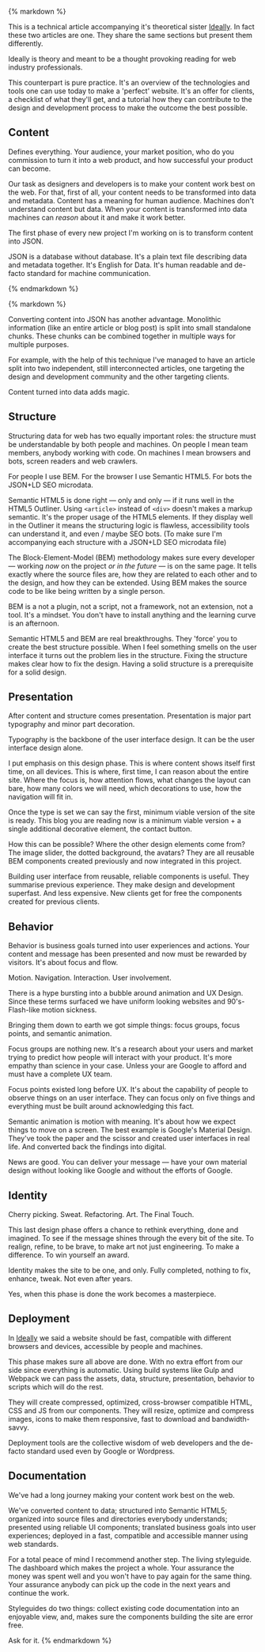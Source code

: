 {% markdown %}

This is a technical article accompanying it's theoretical sister [Ideally](http://metamn.io/beat/ideally).
In fact these two articles are one. They share the same sections but present them differently.

Ideally is theory and meant to be a thought provoking reading for web industry professionals.

This counterpart is pure practice. It's an overview of the technologies and tools one can use today to make a 'perfect' website.
It's an offer for clients, a checklist of what they'll get, and a tutorial how they can contribute to the design and development process to make the outcome the best possible.


## Content

Defines everything. Your audience, your market position, who do you commission to turn it into a web product, and how successful your product can become.

Our task as designers and developers is to make your content work best on the web.
For that, first of all, your content needs to be transformed into data and metadata.
Content has a meaning for human audience. Machines don't understand content but data. When your content is transformed into data machines can *reason* about it and make it work better.

The first phase of every new project I'm working on is to transform content into JSON.

JSON is a database without database. It's a plain text file describing data and metadata together. It's English for Data.
It's human readable and de-facto standard for machine communication.

{% endmarkdown %}
<script src="https://gist.github.com/metamn/6c3b0b03a7dd3400607b.js"></script>
{% markdown %}

Converting content into JSON has another advantage. Monolithic information (like an entire article or blog post) is split into small standalone chunks. These chunks can be combined together in multiple ways for multiple purposes.

For example, with the help of this technique I've managed to have an article split into two independent, still interconnected articles, one targeting the design and development community and the other targeting clients.

Content turned into data adds magic.

## Structure

Structuring data for web has two equally important roles: the structure must be understandable by both people and machines.
On people I mean team members, anybody working with code. On machines I mean browsers and bots, screen readers and web crawlers.

For people I use BEM. For the browser I use Semantic HTML5. For bots the JSON+LD SEO microdata.

Semantic HTML5 is done right &mdash; only and only &mdash; if it runs well in the HTML5 Outliner.
Using `<article>` instead of `<div>` doesn't makes a markup semantic. It's the proper usage of the HTML5 elements. If they display well in the Outliner it means the structuring logic is flawless, accessibility tools can understand it, and even / maybe SEO bots. (To make sure I'm accompanying each structure with a JSON+LD SEO microdata file)

The Block-Element-Model (BEM) methodology makes sure every developer &mdash; working *now* on the project *or in the future* &mdash; is on the same page.
It tells exactly where the source files are, how they are related to each other and to the design, and how they can be extended.
Using BEM makes the source code to be like being written by a single person.

BEM is a not a plugin, not a script, not a framework, not an extension, not a tool. It's a mindset.
You don't have to install anything and the learning curve is an afternoon.

Semantic HTML5 and BEM are real breakthroughs. They 'force' you to create the best structure possible.
When I feel something smells on the user interface it turns out the problem lies in the structure. Fixing the structure makes clear how to fix the design. Having a solid structure is a prerequisite for a solid design.


## Presentation

After content and structure comes presentation. Presentation is major part typography and minor part decoration.

Typography is the backbone of the user interface design. It can be the user interface design alone.

I put emphasis on this design phase. This is where content shows itself first time, on all devices. This is where, first time, I can reason about the entire site. Where the focus is, how attention flows, what changes the layout can bare, how many colors we will need, which decorations to use, how the navigation will fit in.

Once the type is set we can say the first, minimum viable version of the site is ready.
This blog you are reading now is a minimum viable version + a single additional decorative element, the contact button.

How this can be possible? Where the other design elements come from? The image slider, the dotted background, the avatars?
They are all reusable BEM components created previously and now integrated in this project.

Building user interface from reusable, reliable components is useful.
They summarise previous experience. They make design and development superfast. And less expensive.
New clients get for free the components created for previous clients.




## Behavior

Behavior is business goals turned into user experiences and actions.
Your content and message has been presented and now must be rewarded by visitors. It's about focus and flow.

Motion. Navigation. Interaction. User involvement.

There is a hype bursting into a bubble around animation and UX Design. Since these terms surfaced we have uniform looking websites and 90's-Flash-like motion sickness.

Bringing them down to earth we got simple things: focus groups, focus points, and semantic animation.

Focus groups are nothing new. It's a research about your users and market trying to predict how people will interact with your product. It's more empathy than science in your case. Unless your are Google to afford and must have a complete UX team.

Focus points existed long before UX. It's about the capability of people to observe things on an user interface. They can focus only on five things and everything must be built around acknowledging this fact.

Semantic animation is motion with meaning. It's about how we expect things to move on a screen. The best example is Google's Material Design. They've took the paper and the scissor and created user interfaces in real life. And converted back the findings into digital.

News are good. You can deliver your message &mdash; have your own material design without looking like Google and without the efforts of Google.



## Identity

Cherry picking. Sweat. Refactoring. Art. The Final Touch.

This last design phase offers a chance to rethink everything, done and imagined. To see if the message shines through the every bit of the site. To realign, refine, to be brave, to make art not just engineering. To make a difference. To win yourself an award.

Identity makes the site to be one, and only. Fully completed, nothing to fix, enhance, tweak. Not even after years.

Yes, when this phase is done the work becomes a masterpiece.


## Deployment

In [Ideally](http://metamn.io/beat/ideally) we said a website should be fast, compatible with different browsers and devices, accessible by people and machines.

This phase makes sure all above are done. With no extra effort from our side since everything is automatic. Using build systems like Gulp and Webpack we can pass the assets, data, structure, presentation, behavior to scripts which will do the rest.

They will create compressed, optimized, cross-browser compatible HTML, CSS and JS from our components. They will resize, optimize and compress images, icons to make them responsive, fast to download and bandwidth-savvy.

Deployment tools are the collective wisdom of web developers and the de-facto standard used even by Google or Wordpress.


## Documentation

We've had a long journey making your content work best on the web.

We've converted content to data; structured into Semantic HTML5; organized into source files and directories everybody understands; presented using reliable UI components; translated business goals into user experiences; deployed in a fast, compatible and accessible manner using web standards.

For a total peace of mind I recommend another step. The living styleguide. The dashboard which makes the project a whole. Your assurance the money was spent well and you won't have to pay again for the same thing. Your assurance anybody can pick up the code in the next years and continue the work.

Styleguides do two things: collect existing code documentation into an enjoyable view, and, makes sure the components building the site are error free.

Ask for it.
{% endmarkdown %}
